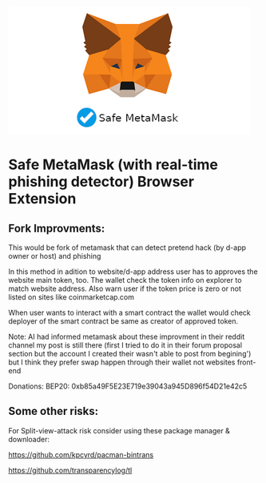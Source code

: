![This is an image](./image/download.png)
# Safe MetaMask (with real-time phishing detector) Browser Extension

Fork Improvments:
---
This would be fork of metamask that can detect pretend hack (by d-app owner or host) and phishing

In this method in adition  to website/d-app address user has to approves the website main token, too. The wallet check the token info on explorer to match website address. Also warn user if the token price is zero or not listed on sites like coinmarketcap.com

When user wants to interact with a smart contract the wallet would check deployer of the smart contract be same as creator of approved token.

Note: AI had informed metamask about these improvment in their reddit channel my post is still there (first I tried to do it in their forum proposal section but the account I created their wasn't able to post from begining') but I think they prefer swap happen through their wallet not websites front-end

Donations:
BEP20: 0xb85a49F5E23E719e39043a945D896f54D21e42c5


Some other risks:
---

For Split-view-attack risk consider using these package manager & downloader:

https://github.com/kpcyrd/pacman-bintrans

https://github.com/transparencylog/tl
 
